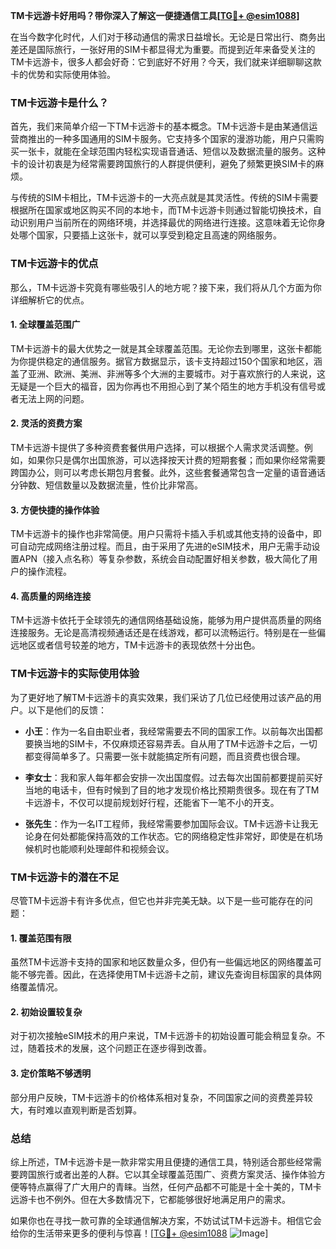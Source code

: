 **TM卡远游卡好用吗？带你深入了解这一便捷通信工具[[TG💪+ @esim1088](https://t.me/s/esim1088)]**

在当今数字化时代，人们对于移动通信的需求日益增长。无论是日常出行、商务出差还是国际旅行，一张好用的SIM卡都显得尤为重要。而提到近年来备受关注的TM卡远游卡，很多人都会好奇：它到底好不好用？今天，我们就来详细聊聊这款卡的优势和实际使用体验。

### TM卡远游卡是什么？

首先，我们来简单介绍一下TM卡远游卡的基本概念。TM卡远游卡是由某通信运营商推出的一种多国通用的SIM卡服务。它支持多个国家的漫游功能，用户只需购买一张卡，就能在全球范围内轻松实现语音通话、短信以及数据流量的服务。这种卡的设计初衷是为经常需要跨国旅行的人群提供便利，避免了频繁更换SIM卡的麻烦。

与传统的SIM卡相比，TM卡远游卡的一大亮点就是其灵活性。传统的SIM卡需要根据所在国家或地区购买不同的本地卡，而TM卡远游卡则通过智能切换技术，自动识别用户当前所在的网络环境，并选择最优的网络进行连接。这意味着无论你身处哪个国家，只要插上这张卡，就可以享受到稳定且高速的网络服务。

### TM卡远游卡的优点

那么，TM卡远游卡究竟有哪些吸引人的地方呢？接下来，我们将从几个方面为你详细解析它的优点。

#### 1. 全球覆盖范围广

TM卡远游卡的最大优势之一就是其全球覆盖范围。无论你去到哪里，这张卡都能为你提供稳定的通信服务。据官方数据显示，该卡支持超过150个国家和地区，涵盖了亚洲、欧洲、美洲、非洲等多个大洲的主要城市。对于喜欢旅行的人来说，这无疑是一个巨大的福音，因为你再也不用担心到了某个陌生的地方手机没有信号或者无法上网的问题。

#### 2. 灵活的资费方案

TM卡远游卡提供了多种资费套餐供用户选择，可以根据个人需求灵活调整。例如，如果你只是偶尔出国旅游，可以选择按天计费的短期套餐；而如果你经常需要跨国办公，则可以考虑长期包月套餐。此外，这些套餐通常包含一定量的语音通话分钟数、短信数量以及数据流量，性价比非常高。

#### 3. 方便快捷的操作体验

TM卡远游卡的操作也非常简便。用户只需将卡插入手机或其他支持的设备中，即可自动完成网络注册过程。而且，由于采用了先进的eSIM技术，用户无需手动设置APN（接入点名称）等复杂参数，系统会自动配置好相关参数，极大简化了用户的操作流程。

#### 4. 高质量的网络连接

TM卡远游卡依托于全球领先的通信网络基础设施，能够为用户提供高质量的网络连接服务。无论是高清视频通话还是在线游戏，都可以流畅运行。特别是在一些偏远地区或者信号较差的地方，TM卡远游卡的表现依然十分出色。

### TM卡远游卡的实际使用体验

为了更好地了解TM卡远游卡的真实效果，我们采访了几位已经使用过该产品的用户。以下是他们的反馈：

- **小王**：作为一名自由职业者，我经常需要去不同的国家工作。以前每次出国都要换当地的SIM卡，不仅麻烦还容易弄丢。自从用了TM卡远游卡之后，一切都变得简单多了。只需要一张卡就能搞定所有问题，而且资费也很合理。
  
- **李女士**：我和家人每年都会安排一次出国度假。过去每次出国前都要提前买好当地的电话卡，但有时候到了目的地才发现价格比预期贵很多。现在有了TM卡远游卡，不仅可以提前规划好行程，还能省下一笔不小的开支。

- **张先生**：作为一名IT工程师，我经常需要参加国际会议。TM卡远游卡让我无论身在何处都能保持高效的工作状态。它的网络稳定性非常好，即使是在机场候机时也能顺利处理邮件和视频会议。

### TM卡远游卡的潜在不足

尽管TM卡远游卡有许多优点，但它也并非完美无缺。以下是一些可能存在的问题：

#### 1. 覆盖范围有限

虽然TM卡远游卡支持的国家和地区数量众多，但仍有一些偏远地区的网络覆盖可能不够完善。因此，在选择使用TM卡远游卡之前，建议先查询目标国家的具体网络覆盖情况。

#### 2. 初始设置较复杂

对于初次接触eSIM技术的用户来说，TM卡远游卡的初始设置可能会稍显复杂。不过，随着技术的发展，这个问题正在逐步得到改善。

#### 3. 定价策略不够透明

部分用户反映，TM卡远游卡的价格体系相对复杂，不同国家之间的资费差异较大，有时难以直观判断是否划算。

### 总结

综上所述，TM卡远游卡是一款非常实用且便捷的通信工具，特别适合那些经常需要跨国旅行或者出差的人群。它以其全球覆盖范围广、资费方案灵活、操作体验方便等特点赢得了广大用户的青睐。当然，任何产品都不可能是十全十美的，TM卡远游卡也不例外。但在大多数情况下，它都能够很好地满足用户的需求。

如果你也在寻找一款可靠的全球通信解决方案，不妨试试TM卡远游卡。相信它会给你的生活带来更多的便利与惊喜！[[TG💪+ @esim1088](https://t.me/s/esim1088) ![Image](https://i.postimg.cc/4NQfJmqS/Snipaste-2025-05-13-00-14-12.png)]